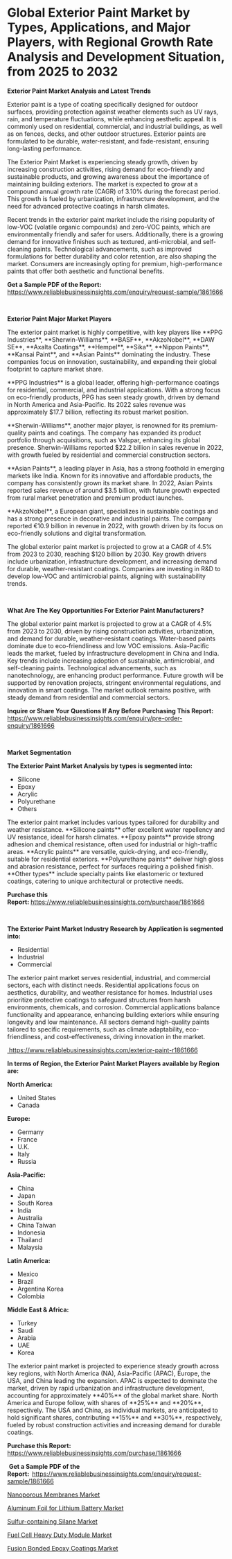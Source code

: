 <p><h1>Global Exterior Paint Market by Types, Applications, and Major Players, with Regional Growth Rate Analysis and Development Situation, from 2025 to 2032</h1></p><p><strong>Exterior Paint Market Analysis and Latest Trends</strong></p>
<p><p>Exterior paint is a type of coating specifically designed for outdoor surfaces, providing protection against weather elements such as UV rays, rain, and temperature fluctuations, while enhancing aesthetic appeal. It is commonly used on residential, commercial, and industrial buildings, as well as on fences, decks, and other outdoor structures. Exterior paints are formulated to be durable, water-resistant, and fade-resistant, ensuring long-lasting performance.</p><p>The Exterior Paint Market is experiencing steady growth, driven by increasing construction activities, rising demand for eco-friendly and sustainable products, and growing awareness about the importance of maintaining building exteriors. The market is expected to grow at a compound annual growth rate (CAGR) of 3.10% during the forecast period. This growth is fueled by urbanization, infrastructure development, and the need for advanced protective coatings in harsh climates.</p><p>Recent trends in the exterior paint market include the rising popularity of low-VOC (volatile organic compounds) and zero-VOC paints, which are environmentally friendly and safer for users. Additionally, there is a growing demand for innovative finishes such as textured, anti-microbial, and self-cleaning paints. Technological advancements, such as improved formulations for better durability and color retention, are also shaping the market. Consumers are increasingly opting for premium, high-performance paints that offer both aesthetic and functional benefits.</p></p>
<p><strong>Get a Sample PDF of the Report:&nbsp;</strong> <a href="https://www.reliablebusinessinsights.com/enquiry/request-sample/1861666?utm_campaign=1138&utm_medium=2&utm_source=Github&utm_content=ia&utm_term=24012025&utm_id=exterior-paint">https://www.reliablebusinessinsights.com/enquiry/request-sample/1861666</a></p>
<p>&nbsp;</p>
<p><strong>Exterior Paint Major Market Players</strong></p>
<p><p>The exterior paint market is highly competitive, with key players like **PPG Industries**, **Sherwin-Williams**, **BASF**, **AkzoNobel**, **DAW SE**, **Axalta Coatings**, **Hempel**, **Sika**, **Nippon Paints**, **Kansai Paint**, and **Asian Paints** dominating the industry. These companies focus on innovation, sustainability, and expanding their global footprint to capture market share.</p><p>**PPG Industries** is a global leader, offering high-performance coatings for residential, commercial, and industrial applications. With a strong focus on eco-friendly products, PPG has seen steady growth, driven by demand in North America and Asia-Pacific. Its 2022 sales revenue was approximately $17.7 billion, reflecting its robust market position.</p><p>**Sherwin-Williams**, another major player, is renowned for its premium-quality paints and coatings. The company has expanded its product portfolio through acquisitions, such as Valspar, enhancing its global presence. Sherwin-Williams reported $22.2 billion in sales revenue in 2022, with growth fueled by residential and commercial construction sectors.</p><p>**Asian Paints**, a leading player in Asia, has a strong foothold in emerging markets like India. Known for its innovative and affordable products, the company has consistently grown its market share. In 2022, Asian Paints reported sales revenue of around $3.5 billion, with future growth expected from rural market penetration and premium product launches.</p><p>**AkzoNobel**, a European giant, specializes in sustainable coatings and has a strong presence in decorative and industrial paints. The company reported €10.9 billion in revenue in 2022, with growth driven by its focus on eco-friendly solutions and digital transformation.</p><p>The global exterior paint market is projected to grow at a CAGR of 4.5% from 2023 to 2030, reaching $120 billion by 2030. Key growth drivers include urbanization, infrastructure development, and increasing demand for durable, weather-resistant coatings. Companies are investing in R&D to develop low-VOC and antimicrobial paints, aligning with sustainability trends.</p></p>
<p>&nbsp;</p>
<p><strong>What Are The Key Opportunities For Exterior Paint Manufacturers?</strong></p>
<p><p>The global exterior paint market is projected to grow at a CAGR of 4.5% from 2023 to 2030, driven by rising construction activities, urbanization, and demand for durable, weather-resistant coatings. Water-based paints dominate due to eco-friendliness and low VOC emissions. Asia-Pacific leads the market, fueled by infrastructure development in China and India. Key trends include increasing adoption of sustainable, antimicrobial, and self-cleaning paints. Technological advancements, such as nanotechnology, are enhancing product performance. Future growth will be supported by renovation projects, stringent environmental regulations, and innovation in smart coatings. The market outlook remains positive, with steady demand from residential and commercial sectors.</p></p>
<p><strong>Inquire or Share Your Questions If Any Before Purchasing This Report:</strong> <a href="https://www.reliablebusinessinsights.com/enquiry/pre-order-enquiry/1861666?utm_campaign=1138&utm_medium=2&utm_source=Github&utm_content=ia&utm_term=24012025&utm_id=exterior-paint">https://www.reliablebusinessinsights.com/enquiry/pre-order-enquiry/1861666</a></p>
<p>&nbsp;</p>
<p><strong>Market Segmentation</strong></p>
<p><strong>The Exterior Paint Market Analysis by types is segmented into:</strong></p>
<p><ul><li>Silicone</li><li>Epoxy</li><li>Acrylic</li><li>Polyurethane</li><li>Others</li></ul></p>
<p><p>The exterior paint market includes various types tailored for durability and weather resistance. **Silicone paints** offer excellent water repellency and UV resistance, ideal for harsh climates. **Epoxy paints** provide strong adhesion and chemical resistance, often used for industrial or high-traffic areas. **Acrylic paints** are versatile, quick-drying, and eco-friendly, suitable for residential exteriors. **Polyurethane paints** deliver high gloss and abrasion resistance, perfect for surfaces requiring a polished finish. **Other types** include specialty paints like elastomeric or textured coatings, catering to unique architectural or protective needs.</p></p>
<p><strong>Purchase this Report:&nbsp;</strong><a href="https://www.reliablebusinessinsights.com/purchase/1861666?utm_campaign=1138&utm_medium=2&utm_source=Github&utm_content=ia&utm_term=24012025&utm_id=exterior-paint">https://www.reliablebusinessinsights.com/purchase/1861666</a></p>
<p>&nbsp;</p>
<p><strong>The Exterior Paint Market Industry Research by Application is segmented into:</strong></p>
<p><ul><li>Residential</li><li>Industrial</li><li>Commercial</li></ul></p>
<p><p>The exterior paint market serves residential, industrial, and commercial sectors, each with distinct needs. Residential applications focus on aesthetics, durability, and weather resistance for homes. Industrial uses prioritize protective coatings to safeguard structures from harsh environments, chemicals, and corrosion. Commercial applications balance functionality and appearance, enhancing building exteriors while ensuring longevity and low maintenance. All sectors demand high-quality paints tailored to specific requirements, such as climate adaptability, eco-friendliness, and cost-effectiveness, driving innovation in the market.</p></p>
<p><a href="https://www.reliablebusinessinsights.com/exterior-paint-r1861666?utm_campaign=1138&utm_medium=2&utm_source=Github&utm_content=ia&utm_term=24012025&utm_id=exterior-paint">&nbsp;https://www.reliablebusinessinsights.com/exterior-paint-r1861666</a></p>
<p><strong>In terms of Region, the Exterior Paint Market Players available by Region are:</strong></p>
<p>
    <p> <strong> North America: </strong>
        <ul>
            <li>United States</li>
            <li>Canada</li>
        </ul>
        </p> 
    <p> <strong> Europe: </strong>
        <ul>
            <li>Germany</li>
            <li>France</li>
            <li>U.K.</li>
            <li>Italy</li>
            <li>Russia</li>
        </ul>
        </p> 
    <p> <strong> Asia-Pacific: </strong>
        <ul>
            <li>China</li>
            <li>Japan</li>
            <li>South Korea</li>
            <li>India</li>
            <li>Australia</li>
            <li>China Taiwan</li>
            <li>Indonesia</li>
            <li>Thailand</li>
            <li>Malaysia</li>
        </ul>
        </p> 
    <p> <strong> Latin America: </strong>
        <ul>
            <li>Mexico</li>
            <li>Brazil</li>
            <li>Argentina Korea</li>
            <li>Colombia</li>
        </ul>
        </p> 
    <p> <strong> Middle East & Africa: </strong>
        <ul>
            <li>Turkey</li>
            <li>Saudi</li>
            <li>Arabia</li>
            <li>UAE</li>
            <li>Korea</li>
        </ul>
    </p>
    </p>
<p><p>The exterior paint market is projected to experience steady growth across key regions, with North America (NA), Asia-Pacific (APAC), Europe, the USA, and China leading the expansion. APAC is expected to dominate the market, driven by rapid urbanization and infrastructure development, accounting for approximately **40%** of the global market share. North America and Europe follow, with shares of **25%** and **20%**, respectively. The USA and China, as individual markets, are anticipated to hold significant shares, contributing **15%** and **30%**, respectively, fueled by robust construction activities and increasing demand for durable coatings.</p></p>
<p><strong>Purchase this Report: </strong><a href="https://www.reliablebusinessinsights.com/purchase/1861666?utm_campaign=1138&utm_medium=2&utm_source=Github&utm_content=ia&utm_term=24012025&utm_id=exterior-paint">https://www.reliablebusinessinsights.com/purchase/1861666</a></p>
<p>&nbsp;<strong>Get a Sample PDF of the Report:&nbsp;&nbsp;</strong><a href="https://www.reliablebusinessinsights.com/enquiry/request-sample/1861666?utm_campaign=1138&utm_medium=2&utm_source=Github&utm_content=ia&utm_term=24012025&utm_id=exterior-paint">https://www.reliablebusinessinsights.com/enquiry/request-sample/1861666</a></p>
<p><strong></strong></p>
<p><p><a href="https://github.com/mezokathleen834/Market-Research-Report-List-1/blob/main/nanoporous-membranes-market.md?utm_campaign=1138&utm_medium=2&utm_source=Github&utm_content=ia&utm_term=24012025&utm_id=exterior-paint">Nanoporous Membranes Market</a></p><p><a href="https://www.linkedin.com/pulse/unlocking-insights-aluminum-foil-lithium-battery-market-saive?utm_campaign=1138&utm_medium=2&utm_source=Github&utm_content=ia&utm_term=24012025&utm_id=exterior-paint">Aluminum Foil for Lithium Battery Market</a></p><p><a href="https://www.linkedin.com/pulse/sulfur-containing-silane-market-size-set-accelerate-impressive-4rade?utm_campaign=1138&utm_medium=2&utm_source=Github&utm_content=ia&utm_term=24012025&utm_id=exterior-paint">Sulfur-containing Silane Market</a></p><p><a href="https://www.linkedin.com/pulse/assessment-fuel-cell-heavy-duty-module-market-scope-markets-rbrtc?utm_campaign=1138&utm_medium=2&utm_source=Github&utm_content=ia&utm_term=24012025&utm_id=exterior-paint">Fuel Cell Heavy Duty Module Market</a></p><p><a href="https://github.com/shirleenfraker87/Market-Research-Report-List-1/blob/main/fusion-bonded-epoxy-coatings-market.md?utm_campaign=1138&utm_medium=2&utm_source=Github&utm_content=ia&utm_term=24012025&utm_id=exterior-paint">Fusion Bonded Epoxy Coatings Market</a></p></p>